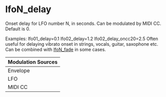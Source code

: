 ---
---
# lfoN_delay

Onset delay for LFO number N, in seconds.
Can be modulated by MIDI CC. Default is 0.

Examples:
lfo01_delay=0.1
lfo02_delay=1.2
lfo02_delay_oncc20=2.5
Often useful for delaying vibrato onset in strings, vocals, guitar, saxophone etc.
Can be combined with [lfoN_fade](lfoN_fade) in some cases.

| Modulation Sources
|           ---
| Envelope | ✓ | egN_freq_lfoX
| LFO      | X |
| MIDI CC  | ✓ | lfoN_delay_onccX
